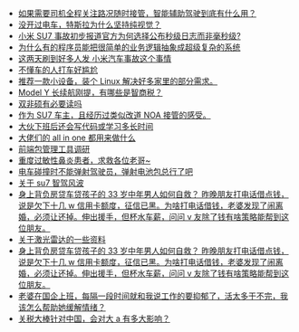 + [如果需要司机全程关注路况随时接管，智能辅助驾驶到底有什么用？](https://www.v2ex.com/t/1122717)
+ [没开过电车，特斯拉为什么坚持纯视觉？](https://www.v2ex.com/t/1122798)
+ [小米 SU7 事故初步报道官方为何选择公布秒级日志而非毫秒级?](https://www.v2ex.com/t/1122730)
+ [为什么有的程序员能把很简单的业务逻辑抽象成超级复杂的系统](https://www.v2ex.com/t/1122735)
+ [这两天刷到好多人发 小米汽车事故这个事情](https://www.v2ex.com/t/1122711)
+ [不懂车的人打车好尴尬](https://www.v2ex.com/t/1122722)
+ [推荐一款小设备，装个 Linux 解决好多家里的部分需求。](https://www.v2ex.com/t/1122740)
+ [Model Y 长续航刚提，有哪些是智商税？](https://www.v2ex.com/t/1122716)
+ [双非硕有必要读吗](https://www.v2ex.com/t/1122828)
+ [作为 SU7 车主，且经历过类似改道 NOA 接管的感受。](https://www.v2ex.com/t/1122774)
+ [大伙下班后还会写代码或学习多长时间](https://www.v2ex.com/t/1123004)
+ [大佬们的 all in one 都用来做什么](https://www.v2ex.com/t/1122855)
+ [前端包管理工具调研](https://www.v2ex.com/t/1122911)
+ [重度过敏性鼻炎患者，求救各位老哥~](https://www.v2ex.com/t/1122919)
+ [电车碰撞时不能弹射驾驶员，弹射电池包总行了吧](https://www.v2ex.com/t/1122927)
+ [关于 su7 智驾风波](https://www.v2ex.com/t/1122749)
+ [身上背负房贷车贷孩子的 33 岁中年男人如何自救？
昨晚朋友打电话借点钱，说是欠下十几 w 信用卡额度，征信已黑。为啥打电话借钱，老婆发现了闹离婚，必须让还掉。伸出援手，但杯水车薪，问问 v 友除了钱有啥策略能帮到这位朋友。](https://www.v2ex.com/t/1123030)
+ [关于激光雷达的一些资料](https://www.v2ex.com/t/1123000)
+ [身上背负房贷车贷孩子的 33 岁中年男人如何自救？
昨晚朋友打电话借点钱，说是欠下十几 w 信用卡额度，征信已黑。为啥打电话借钱，老婆发现了闹离婚，必须让还掉。伸出援手，但杯水车薪，问问 v 友除了钱有啥策略能帮到这位朋友。](https://www.v2ex.com/t/1123030)
+ [老婆在国企上班，每隔一段时间就和我说工作的要抑郁了，活太多干不完，我该怎么帮助她缓解情绪？](https://www.v2ex.com/t/1123032)
+ [关税大棒针对中国，会对大 a 有多大影响？](https://www.v2ex.com/t/1123006)
